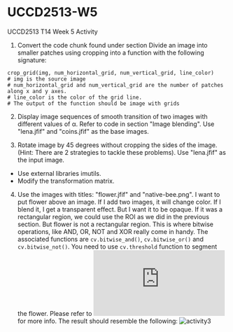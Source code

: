 # UCCD2513-W5
 UCCD2513 T14 Week 5 Activity

1. Convert the code chunk found under section Divide an image into smaller patches using cropping into a function with the following signature:
 ```
 crop_grid(img, num_horizontal_grid, num_vertical_grid, line_color)
 # img is the source image
 # num_horizontal_grid and num_vertical_grid are the number of patches along x and y axes.
 # line_color is the color of the grid line.
 # The output of the function should be image with grids
 ```

2. Display image sequences of smooth transition of two images with different values of α. Refer to code in section "Image blending". Use "lena.jfif" and "coins.jfif" as the base images.

3. Rotate image by 45 degrees without cropping the sides of the image. (Hint: There are 2 strategies to tackle these problems). Use "lena.jfif" as the input image.
 - Use external libraries imutils.
 - Modify the transformation matrix.

4. Use the images with titles: "flower.jfif" and "native-bee.png". I want to put flower above an image. If I add two images, it will change color. If I blend it, I get a transparent effect. But I want it to be opaque. If it was a rectangular region, we could use the ROI as we did in the previous section. But flower is not a rectangular region. This is where bitwise operations, like AND, OR, NOT and XOR really come in handy. The associated functions are `cv.bitwise_and()`, `cv.bitwise_or()` and `cv.bitwise_not()`. You need to use `cv.threshold` function to segment the flower. Please refer to ![online documentation](https://docs.opencv.org/4.x/d2/de8/group__core__array.html#ga60b4d04b251ba5eb1392c34425497e14) for more info. The result should resemble the following:
 ![activity3](https://user-images.githubusercontent.com/70535150/179164088-35d7ee40-dba3-497a-98eb-98d19e229f4f.PNG)
